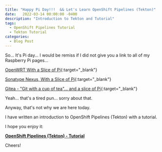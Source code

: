 ```yaml
---
title: "Happy Pi Day!!!  && Let's Learn OpenShift Pipelines (Tekton)"
date:   2022-03-14 00:00:00 -0400
description: "Introduction to Tekton and Tutorial"
tags:
  - OpenShift Pipelines Tutorial
  - Tekton Tutorial
categories:
  - Blog Post
---
```

So...  It's Pi day...  I would be remiss if I did not give you a link to all of my Raspberry Pi pages...

[OpenWRT With a Slice of Pi](/home-lab/bastion-pi/){:target="_blank"}

[Sonatype Nexus, With a Slice of Pi](/home-lab/nexus-pi/){:target="_blank"}

[Gitea - "Git with a cup of tea"... and a slice of Pi](/home-lab/gitea-with-pi/){:target="_blank"}

Yeah...  that's a tired pun...  sorry about that.

Anyway, that's not why we are here today.

I have written an introduction to OpenShift Pipelines (Tekton) with a tutorial.

I hope you enjoy it:

__[OpenShift Pipelines (Tekton) - Tutorial](/tutorials/tekton-intro/)__

Cheers!
